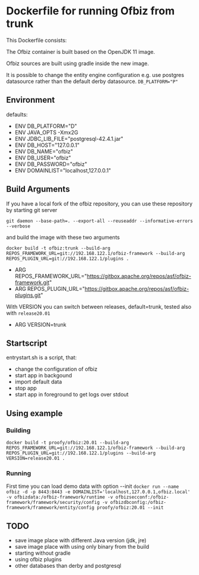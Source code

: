 # Dockerfile for running Ofbiz from trunk

This Dockerfile consists:

The Ofbiz container is built based on the OpenJDK 11 image.

Ofbiz sources are built using gradle inside the new image.

It is possible to change the  entity engine configuration e.g. use
postgres datasource rather than the default derby datasource.
 `DB_PLATFORM="P"`
## Environment
defaults:

* ENV DB_PLATFORM="D"
* ENV JAVA_OPTS -Xmx2G
* ENV JDBC_LIB_FILE="postgresql-42.4.1.jar" 
* ENV DB_HOST="127.0.0.1"
* ENV DB_NAME="ofbiz"
* ENV DB_USER="ofbiz"
* ENV DB_PASSWORD="ofbiz"
* ENV DOMAINLIST="localhost,127.0.0.1"

## Build Arguments
If you have a local fork of the ofbiz repository, you can use these repository by starting git server

`git daemon --base-path=. --export-all --reuseaddr --informative-errors --verbose` 

and build the image with these two arguments


`docker build -t ofbiz:trunk --build-arg REPOS_FRAMEWORK_URL=git://192.168.122.1/ofbiz-framework --build-arg REPOS_PLUGIN_URL=git://192.168.122.1/plugins .`

* ARG REPOS_FRAMEWORK_URL="https://gitbox.apache.org/repos/asf/ofbiz-framework.git"
* ARG REPOS_PLUGIN_URL="https://gitbox.apache.org/repos/asf/ofbiz-plugins.git"

With VERSION you can switch between releases, default=trunk, tested also with ``release20.01`` 
* ARG VERSION=trunk

## Startscript
entrystart.sh is a script, that:
* change the configuration of ofbiz
* start app in backgound
* import default data
* stop app
* start app in foreground to get logs over stdout

## Using example
### Building
`docker build -t proofy/ofbiz:20.01 --build-arg REPOS_FRAMEWORK_URL=git://192.168.122.1/ofbiz-framework --build-arg REPOS_PLUGIN_URL=git://192.168.122.1/plugins --build-arg VERSION=release20.01 .`
### Running
First time you can load demo data with option --init
`docker run --name ofbiz -d -p 8443:8443 -e DOMAINLIST='localhost,127.0.0.1,ofbiz.local' -v ofbizdata:/ofbiz-framework/runtime -v ofbizsecconf:/ofbiz-framework/framework/security/config -v ofbizdbconfig:/ofbiz-framework/framework/entity/config proofy/ofbiz:20.01 --init`


## TODO
* save image place with different Java version (jdk, jre)
* save image place with using only binary from the build
* starting without gradle
* using ofbiz plugins
* other databases than derby and postgresql

